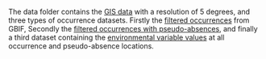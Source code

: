 
The data folder contains the [GIS data](GIS) with a resolution of 5 degrees, and three types of occurrence datasets. 
Firstly the [filtered occurrences](spec_filtered) from GBIF, Secondly the [filtered occurrences with pseudo-absences](spec_occ_env),
and finally a third dataset containing the [environmental variable values](spec_occ_env) at all occurrence and pseudo-absence locations.